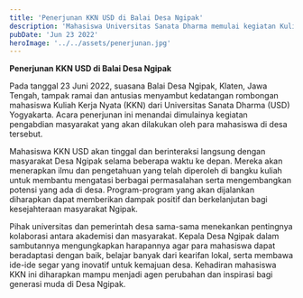 ```yaml
---
title: 'Penerjunan KKN USD di Balai Desa Ngipak'
description: 'Mahasiswa Universitas Sanata Dharma memulai kegiatan Kuliah Kerja Nyata di Desa Ngipak, siap berkontribusi untuk masyarakat.'
pubDate: 'Jun 23 2022'
heroImage: '../../assets/penerjunan.jpg'
---
```


**Penerjunan KKN USD di Balai Desa Ngipak**

Pada tanggal 23 Juni 2022, suasana Balai Desa Ngipak, Klaten, Jawa Tengah, tampak ramai dan antusias menyambut kedatangan rombongan mahasiswa Kuliah Kerja Nyata (KKN) dari Universitas Sanata Dharma (USD) Yogyakarta. Acara penerjunan ini menandai dimulainya kegiatan pengabdian masyarakat yang akan dilakukan oleh para mahasiswa di desa tersebut.

Mahasiswa KKN USD akan tinggal dan berinteraksi langsung dengan masyarakat Desa Ngipak selama beberapa waktu ke depan. Mereka akan menerapkan ilmu dan pengetahuan yang telah diperoleh di bangku kuliah untuk membantu mengatasi berbagai permasalahan serta mengembangkan potensi yang ada di desa. Program-program yang akan dijalankan diharapkan dapat memberikan dampak positif dan berkelanjutan bagi kesejahteraan masyarakat Ngipak.

Pihak universitas dan pemerintah desa sama-sama menekankan pentingnya kolaborasi antara akademisi dan masyarakat. Kepala Desa Ngipak dalam sambutannya mengungkapkan harapannya agar para mahasiswa dapat beradaptasi dengan baik, belajar banyak dari kearifan lokal, serta membawa ide-ide segar yang inovatif untuk kemajuan desa. Kehadiran mahasiswa KKN ini diharapkan mampu menjadi agen perubahan dan inspirasi bagi generasi muda di Desa Ngipak.
